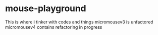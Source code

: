 # mouse-playground
This is where i tinker with codes and things
micromousev3 is unfactored
micromousev4 contains refactoring in progress
